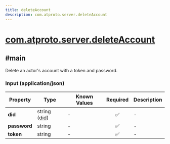 ```yaml
---
title: deleteAccount
description: com.atproto.server.deleteAccount
---
```


# [com.atproto.server.deleteAccount](https://github.com/myConsciousness/atproto.dart/blob/main/lexicons/com/atproto/server/deleteAccount.json)

## #main

Delete an actor's account with a token and password.

### Input (application/json)

| Property | Type | Known Values | Required | Description |
| --- | --- | --- | :---: | --- |
| **did** | string ([did](https://atproto.com/specs/did)) | - | ✅ | - |
| **password** | string | - | ✅ | - |
| **token** | string | - | ✅ | - |
